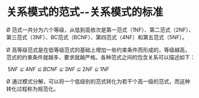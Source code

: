 # 关系模式的范式--关系模式的标准

Ø  范式一共分为六个等级，从低到高依次是第一范式（1NF）、第二范式（2NF）、第三范式（3NF）、BC范式（BCNF）、第四范式（4NF）和第五范式（5NF）。

Ø  高等级范式是在低等级范式的基础上增加一些约束条件而形成的，等级越高，范式的约束条件就越多，要求就越严格。各种范式之间的包含关系可以描述如下：

​                               5*NF ⊆* 4*NF ⊆* *BCNF ⊆* 3*NF ⊆* 2*NF ⊆* 1*NF*

Ø  通过模式分解，可以将一个低级别的范式转化为若干个高一级的范式，而这种转化过程称为规范化。